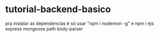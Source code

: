 # tutorial-backend-basico

pra instalar as dependencias é só usar "npm i nodemon -g" e npm i ejs express mongoose path body-parser
